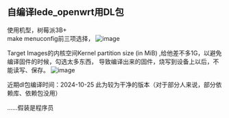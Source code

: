 ## 自编译lede_openwrt用DL包
使用机型，树莓派3B+ </br>
make menuconfig前三项选择，
![image](https://github.com/user-attachments/assets/cf6a69b1-309d-4ecf-a904-c85565b0111b)

Target Images的内核空间Kernel partition size (in MiB) ,给他差不多1G，以避免编译固件的时候，勾选太多东西，
导致编译出来的固件，烧写到设备上以后，不能读写、保存。
![image](https://github.com/user-attachments/assets/f35107e8-bb0f-4ecc-856d-0fdf8b9f29df)

近期dl包编译时间：2024-10-25
此为较为干净的版本（对于部分人来说，部分依赖库、依赖包没用）


……假装是程序员
